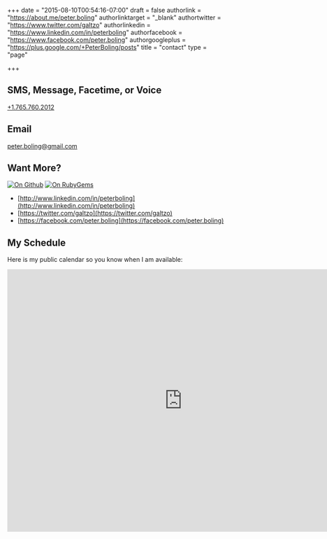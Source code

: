 +++
date = "2015-08-10T00:54:16-07:00"
draft = false
authorlink = "https://about.me/peter.boling"
authorlinktarget = "_blank"
authortwitter = "https://www.twitter.com/galtzo"
authorlinkedin = "https://www.linkedin.com/in/peterboling"
authorfacebook = "https://www.facebook.com/peter.boling"
authorgoogleplus = "https://plus.google.com/+PeterBoling/posts"
title = "contact"
type = "page"

+++

## SMS, Message, Facetime, or Voice

[+1.765.760.2012](tel:17657602012)

## Email

[peter.boling@gmail.com](mailto:peter.boling@gmail.com)

## Want More?

[![On Github](https://img.shields.io/github/followers/pboling.svg)](https://github.com/pboling/)
[![On RubyGems](https://img.shields.io/gem/u/pboling.svg)](https://rubygems.org/profiles/pboling)

* [http://www.linkedin.com/in/peterboling](http://www.linkedin.com/in/peterboling)
* [https://twitter.com/galtzo](https://twitter.com/galtzo)
* [https://facebook.com/peter.boling](https://facebook.com/peter.boling)

## My Schedule

Here is my public calendar so you know when I am available:

<iframe src="https://calendar.google.com/calendar/embed?src=peter.boling%40gmail.com&ctz=America/Los_Angeles" style="border: 0" width="800" height="600" frameborder="0" scrolling="no"></iframe>
